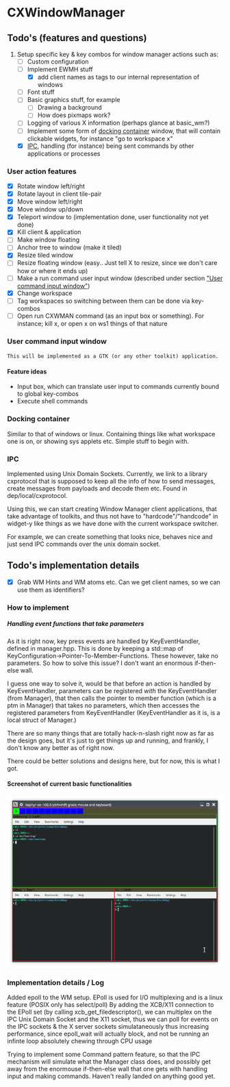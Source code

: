 # CXWindowManager



## Todo's (features and questions)
1. Setup specific key & key combos for window manager actions such as:
   - [ ] Custom configuration
   - [ ] Implement EWMH stuff
        - [x] add client names as tags to our internal representation of windows
   - [ ] Font stuff
   - [ ] Basic graphics stuff, for example
        - [ ] Drawing a background
        - [ ] How does pixmaps work?
   - [ ] Logging of various X information (perhaps glance at basic_wm?)
   - [ ] Implement some form of [docking container](#docking-container) window, that will contain clickable widgets, for instance "go to workspace x"
   - [x] [IPC](#ipc), handling (for instance) being sent commands by other applications or processes 
   
### User action features
   - [x] Rotate window left/right
   - [x] Rotate layout in client tile-pair
   - [x] Move window left/right
   - [x] Move window up/down
   - [x] Teleport window to (implementation done, user functionality not yet done)
   - [x] Kill client & application
   - [ ] Make window floating
   - [ ] Anchor tree to window (make it tiled)
   - [x] Resize tiled window
   - [ ] Resize floating window (easy.. Just tell X to resize, since we don't care how or where it ends up)
   - [ ] Make a run command user input window (described under section ["User command input window"](#user-command-input-window))
   - [x] Change workspace
   - [ ] Tag workspaces so switching between them can be done via key-combos
   - [ ] Open run CXWMAN command (as an input box or something). For instance; kill x, or open x on ws1 things of that nature
 
### User command input window
    This will be implemented as a GTK (or any other toolkit) application.
#### Feature ideas
   - Input box, which can translate user input to commands currently bound to global key-combos
   - Execute shell commands 
    

### Docking container
Similar to that of windows or linux. Containing things like what workspace one is on, or showing sys applets etc. 
Simple stuff to begin with.

### IPC
Implemented using Unix Domain Sockets. Currently, we link to a library cxprotocol that is supposed to keep all the info
of how to send messages, create messages from payloads and decode them etc. Found in dep/local/cxprotocol.

Using this, we can start creating Window Manager client applications, that take advantage of toolkits, and thus
not have to "hardcode"/"handcode" in widget-y like things as we have done with the current workspace switcher. 

For example, we can create something that looks nice, behaves nice and just send IPC commands over the unix domain socket. 

## Todo's implementation details
   - [x] Grab WM Hints and WM atoms etc. Can we get client names, so we can use them as identifiers?
   
### How to implement

##### Handling event functions that take parameters 
As it is right now, key press events are handled by KeyEventHandler, defined in manager.hpp. This is done by keeping
a std::map of KeyConfiguration->Pointer-To-Member-Functions. These however, take no parameters. So how to solve this issue?
I don't want an enormous if-then-else wall.

I guess one way to solve it, would be that before an action is handled by KeyEventHandler, parameters can be registered
*with* the KeyEventHandler (from Manager), that then calls the pointer to member function (which is a ptm in Manager) that 
takes no parameters, which then accesses the registered parameters from KeyEventHandler (KeyEventHandler as it is, is a local 
struct of Manager.)

There are so many things that are totally hack-n-slash right now as far as the design goes, but it's just to get things up
and running, and frankly, I don't know any better as of right now.

There could be better solutions and designs here, but for now, this is what I got. 


#### Screenshot of current basic functionalities
![Tiled windows and extremely rudimentary status bar](misc/basic_functionality_and_look.png)



### Implementation details / Log
Added epoll to the WM setup. EPoll is used for I/O multiplexing and is a linux feature (POSIX only has select/poll)
By adding the XCB/X11 connection to the EPoll set (by calling xcb_get_filedescriptor(), we can multiplex on the
IPC Unix Domain Socket and the X11 socket, thus we can poll for events on the IPC sockets & the X server sockets simulataneously
thus increasing performance, since epoll_wait will actually block, and not be running an infinte loop absolutely chewing through CPU usage

Trying to implement some Command pattern feature, so that the IPC mechanism will simulate what the Manager class does,
and possibly get away from the enormouse if-then-else wall that one gets with handling input and making commands. Haven't really landed on anything good yet.

